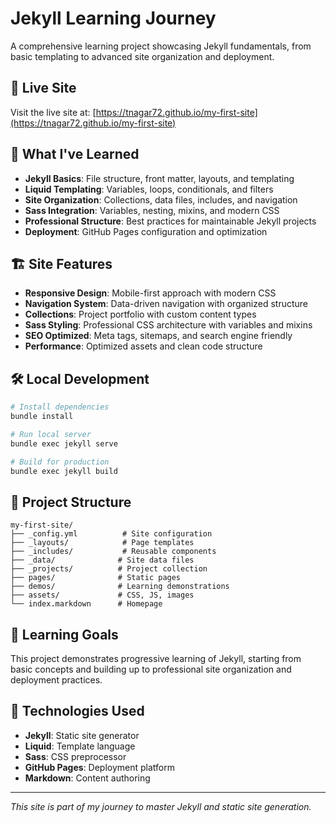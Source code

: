 # Jekyll Learning Journey

A comprehensive learning project showcasing Jekyll fundamentals, from basic templating to advanced site organization and deployment.

## 🚀 Live Site

Visit the live site at: [https://tnagar72.github.io/my-first-site](https://tnagar72.github.io/my-first-site)

## 📖 What I've Learned

- **Jekyll Basics**: File structure, front matter, layouts, and templating
- **Liquid Templating**: Variables, loops, conditionals, and filters
- **Site Organization**: Collections, data files, includes, and navigation
- **Sass Integration**: Variables, nesting, mixins, and modern CSS
- **Professional Structure**: Best practices for maintainable Jekyll projects
- **Deployment**: GitHub Pages configuration and optimization

## 🏗️ Site Features

- **Responsive Design**: Mobile-first approach with modern CSS
- **Navigation System**: Data-driven navigation with organized structure
- **Collections**: Project portfolio with custom content types
- **Sass Styling**: Professional CSS architecture with variables and mixins
- **SEO Optimized**: Meta tags, sitemaps, and search engine friendly
- **Performance**: Optimized assets and clean code structure

## 🛠️ Local Development

```bash
# Install dependencies
bundle install

# Run local server
bundle exec jekyll serve

# Build for production
bundle exec jekyll build
```

## 📁 Project Structure

```
my-first-site/
├── _config.yml          # Site configuration
├── _layouts/            # Page templates
├── _includes/           # Reusable components
├── _data/              # Site data files
├── _projects/          # Project collection
├── pages/              # Static pages
├── demos/              # Learning demonstrations
├── assets/             # CSS, JS, images
└── index.markdown      # Homepage
```

## 🎯 Learning Goals

This project demonstrates progressive learning of Jekyll, starting from basic concepts and building up to professional site organization and deployment practices.

## 🔧 Technologies Used

- **Jekyll**: Static site generator
- **Liquid**: Template language
- **Sass**: CSS preprocessor
- **GitHub Pages**: Deployment platform
- **Markdown**: Content authoring

---

*This site is part of my journey to master Jekyll and static site generation.*
